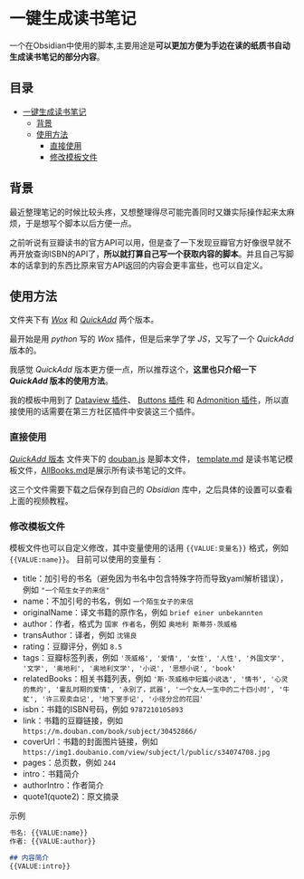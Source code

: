 # 一键生成读书笔记

一个在Obsidian中使用的脚本,主要用途是**可以更加方便为手边在读的纸质书自动生成读书笔记的部分内容**。
## 目录

- [一键生成读书笔记](#一键生成读书笔记)
  * [背景](#背景)
  * [使用方法](#使用方法)
    + [直接使用](#直接使用)
    + [修改模板文件](#修改模板文件)



## 背景
最近整理笔记的时候比较头疼，又想整理得尽可能完善同时又嫌实际操作起来太麻烦，于是想写个脚本以后方便一点。

之前听说有豆瓣读书的官方API可以用，但是查了一下发现豆瓣官方好像很早就不再开放查询ISBN的API了，**所以就打算自己写一个获取内容的脚本**。并且自己写脚本的话拿到的东西比原来官方API返回的内容会更丰富些，也可以自定义。
## 使用方法
文件夹下有 [*Wox*](https://github.com/LumosLovegood/myScripts/tree/main/CreateReadNote/Wox%E6%8F%92%E4%BB%B6%E7%89%88%E6%9C%AC) 和 [*QuickAdd*](https://github.com/LumosLovegood/myScripts/tree/main/CreateReadNote/QuickAdd%E7%89%88%E6%9C%AC) 两个版本。

  最开始是用 *python* 写的 *Wox* 插件，但是后来学了学 *JS*，又写了一个 *QuickAdd* 版本的。

我感觉 *QuickAdd* 版本更方便一点，所以推荐这个，**这里也只介绍一下 *QuickAdd* 版本的使用方法**。

我的模板中用到了 [Dataview 插件](https://github.com/blacksmithgu/obsidian-dataview)、 [Buttons 插件](https://github.com/shabegom/buttons) 和 [Admonition 插件](https://github.com/valentine195/obsidian-admonition)，所以直接使用的话需要在第三方社区插件中安装这三个插件。
### 直接使用
[*QuickAdd* 版本](https://github.com/LumosLovegood/myScripts/tree/main/CreateReadNote/QuickAdd%E7%89%88%E6%9C%AC) 文件夹下的 [douban.js](https://github.com/LumosLovegood/myScripts/blob/main/CreateReadNote/QuickAdd%E7%89%88%E6%9C%AC/douban.js) 是脚本文件，
[template.md](https://github.com/LumosLovegood/myScripts/blob/main/CreateReadNote/QuickAdd%E7%89%88%E6%9C%AC/template.md) 是读书笔记模板文件，[AllBooks.md](https://github.com/LumosLovegood/myScripts/blob/main/CreateReadNote/QuickAdd%E7%89%88%E6%9C%AC/AllBooks.md)是展示所有读书笔记的文件。

这三个文件需要下载之后保存到自己的 *Obsidian* 库中，之后具体的设置可以查看上面的视频教程。

### 修改模板文件
模板文件也可以自定义修改，其中变量使用的话用 `{{VALUE:变量名}}` 格式，例如 `{{VALUE:name}}`。
目前可以使用的变量有：
- title：加引号的书名（避免因为书名中包含特殊字符而导致yaml解析错误），例如 `"一个陌生女子的来信"`
- name：不加引号的书名，例如 `一个陌生女子的来信`
- originalName：译文书籍的原作名，例如 `brief einer unbekannten`
- author：作者，格式为 `国家 作者名`，例如 `奥地利 斯蒂芬·茨威格`
- transAuthor：译者，例如 `沈锡良`
- rating：豆瓣评分，例如 `8.5`
- tags：豆瓣标签列表，例如 `'茨威格', '爱情', '女性', '人性', '外国文学', '文学', '奥地利', '奥地利文学', '小说', '思想小说', 'book'`
- relatedBooks：相关书籍列表，例如 `'斯·茨威格中短篇小说选', '情书', '心灵的焦灼', '霍乱时期的爱情', '永别了，武器', '一个女人一生中的二十四小时', '牛虻', '许三观卖血记', '地下室手记', '小径分岔的花园'`
- isbn：书籍的ISBN号码，例如 `9787210105893`
- link：书籍的豆瓣链接，例如 `https://m.douban.com/book/subject/30452866/`
- coverUrl：书籍的封面图片链接，例如 `https://img1.doubanio.com/view/subject/l/public/s34074708.jpg`
- pages：总页数，例如 `244`
- intro：书籍简介
- authorIntro：作者简介
- quote1(quote2)：原文摘录

示例
```md
书名: {{VALUE:name}}
作者: {{VALUE:author}}

## 内容简介
{{VALUE:intro}}
```
